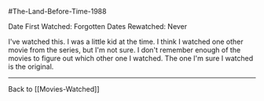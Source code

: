 #The-Land-Before-Time-1988

Date First Watched:  Forgotten
Dates Rewatched:  Never

I've watched this.  I was a little kid at the time.  I think I watched one other movie from the series, but I'm not sure.  I don't remember enough of the movies to figure out which other one I watched.  The one I'm sure I watched is the original.

---
Back to [[Movies-Watched]]